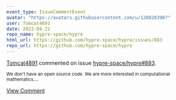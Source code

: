 ```yaml
---
event_type: IssueCommentEvent
avatar: "https://avatars.githubusercontent.com/u/128020398?"
user: Tomcat4891
date: 2023-04-21
repo_name: hypre-space/hypre
html_url: https://github.com/hypre-space/hypre/issues/883
repo_url: https://github.com/hypre-space/hypre
---
```


<a href='https://github.com/Tomcat4891' target='_blank'>Tomcat4891</a> commented on issue <a href='https://github.com/hypre-space/hypre/issues/883' target='_blank'>hypre-space/hypre#883</a>.

<small>We don't have an open source code. We are more interested in computational mathematics....</small>

<a href='https://github.com/hypre-space/hypre/issues/883' target='_blank'>View Comment</a>